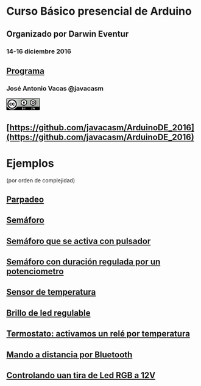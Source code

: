 # Curso Básico presencial de Arduino

## Organizado por Darwin Eventur

### 14-16 diciembre 2016

## [Programa](./programa.md)

### José Antonio Vacas @javacasm

![cc](./images/CCbySQ_88x31.png)

## [https://github.com/javacasm/ArduinoDE_2016](https://github.com/javacasm/ArduinoDE_2016)

# Ejemplos

(por orden de complejidad)

## [Parpadeo](./Parpadep/Parpadeo.ino)

## [Semáforo](./semaforo/semaforo.ino)

## [Semáforo que se activa con pulsador](./semaforoPulsador/semaforoPulsador.ino)

## [Semáforo con duración regulada por un potenciometro](./semaforovariable/semaforovariable.ino)

## [Sensor de temperatura](./lecturaSensorTemperatura/lecturaSensorTemperatura.ino)

## [Brillo de led regulable](./BrilloRegulable/BrilloRegulable.ino)

## [Termostato: activamos un relé por temperatura](./Termostato/Termostato.ino)

## [Mando a distancia por Bluetooth](./MandoDistancia/MandoDistancia.ino)

## [Controlando uan tira de Led RGB a 12V](./LegRGB/LegRGB.ino)
